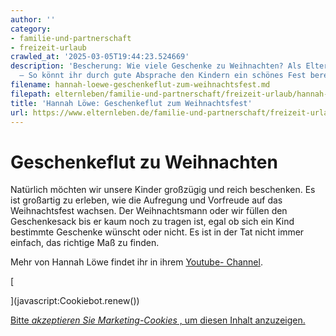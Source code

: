 ```yaml
---
author: ''
category:
- familie-und-partnerschaft
- freizeit-urlaub
crawled_at: '2025-03-05T19:44:23.524669'
description: 'Bescherung: Wie viele Geschenke zu Weihnachten? Als Eltern nicht übertreiben
  – So könnt ihr durch gute Absprache den Kindern ein schönes Fest bereiten. Vlog'
filename: hannah-loewe-geschenkeflut-zum-weihnachtsfest.md
filepath: elternleben/familie-und-partnerschaft/freizeit-urlaub/hannah-loewe-geschenkeflut-zum-weihnachtsfest.md
title: 'Hannah Löwe: Geschenkeflut zum Weihnachtsfest'
url: https://www.elternleben.de/familie-und-partnerschaft/freizeit-urlaub/hannah-loewe-geschenkeflut-zum-weihnachtsfest/
---
```


#  Geschenkeflut zu Weihnachten

Natürlich möchten wir unsere Kinder großzügig und reich beschenken. Es ist
großartig zu erleben, wie die Aufregung und Vorfreude auf das Weihnachtsfest
wachsen. Der Weihnachtsmann oder wir füllen den Geschenkesack bis er kaum noch
zu tragen ist, egal ob sich ein Kind bestimmte Geschenke wünscht oder nicht.
Es ist in der Tat nicht immer einfach, das richtige Maß zu finden.

Mehr von Hannah Löwe findet ihr in ihrem [Youtube-
Channel](https://www.youtube.com/channel/UC-150_R5aEyxKB96PWqACHA).

[

](javascript:Cookiebot.renew\(\))

[Bitte _akzeptieren Sie Marketing-Cookies_ , um diesen Inhalt
anzuzeigen.](javascript:Cookiebot.renew\(\))

